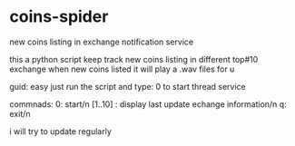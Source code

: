 # coins-spider
new coins listing in exchange notification service

this a python script keep track new coins listing in different top#10 exchange
when new coins listed it will play a .wav files for u

guid:
easy just run the script and type: 0 to start thread service

commnads:
0: start/n
[1..10] : display last update echange information/n
q: exit/n

i will try to update regularly
